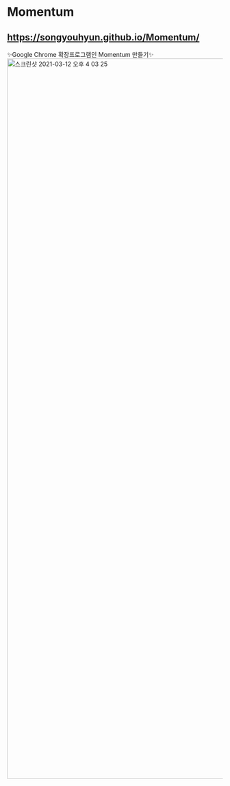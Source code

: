 # Momentum
## https://songyouhyun.github.io/Momentum/
✨Google Chrome 확장프로그램인 Momentum 만들기✨
<img width="1680" alt="스크린샷 2021-03-12 오후 4 03 25" src="https://user-images.githubusercontent.com/68471917/110904548-7cd4b500-834c-11eb-8674-59a6067565d4.png">
<br>
